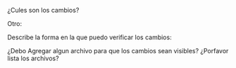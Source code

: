 ¿Cules son los cambios?


Otro: 

Describe la forma en la que puedo verificar los cambios:


¿Debo Agregar algun archivo para que los cambios sean visibles? ¿Porfavor lista los archivos?

